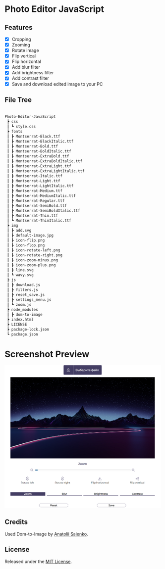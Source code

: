 # Photo Editor JavaScript

## Features
- [x] Cropping 
- [x] Zooming
- [x] Rotate image
- [x] Flip vertical
- [x] Flip horizontal
- [x] Add blur filter 
- [x] Add brightness filter 
- [x] Add contrast filter 
- [x] Save and download edited image to your PC

## File Tree
<pre><code> 
Photo-Editor-JavaScript
 ┣ css
 ┃ ┗ style.css
 ┣ fonts
 ┃ ┣ Montserrat-Black.ttf
 ┃ ┣ Montserrat-BlackItalic.ttf
 ┃ ┣ Montserrat-Bold.ttf
 ┃ ┣ Montserrat-BoldItalic.ttf
 ┃ ┣ Montserrat-ExtraBold.ttf
 ┃ ┣ Montserrat-ExtraBoldItalic.ttf
 ┃ ┣ Montserrat-ExtraLight.ttf
 ┃ ┣ Montserrat-ExtraLightItalic.ttf
 ┃ ┣ Montserrat-Italic.ttf
 ┃ ┣ Montserrat-Light.ttf
 ┃ ┣ Montserrat-LightItalic.ttf
 ┃ ┣ Montserrat-Medium.ttf
 ┃ ┣ Montserrat-MediumItalic.ttf
 ┃ ┣ Montserrat-Regular.ttf
 ┃ ┣ Montserrat-SemiBold.ttf
 ┃ ┣ Montserrat-SemiBoldItalic.ttf
 ┃ ┣ Montserrat-Thin.ttf
 ┃ ┗ Montserrat-ThinItalic.ttf
 ┣ img
 ┃ ┣ add.svg
 ┃ ┣ default-image.jpg
 ┃ ┣ icon-flip.png
 ┃ ┣ icon-flop.png
 ┃ ┣ icon-rotate-left.png
 ┃ ┣ icon-rotate-right.png
 ┃ ┣ icon-zoom-minus.png
 ┃ ┣ icon-zoom-plus.png
 ┃ ┣ line.svg
 ┃ ┗ wavy.svg
 ┣ js
 ┃ ┣ download.js
 ┃ ┣ filters.js
 ┃ ┣ reset_save.js
 ┃ ┣ settings_menu.js
 ┃ ┗ zoom.js
 ┣ node_modules
 ┃ ┣ dom-to-image
 ┣ index.html
 ┣ LICENSE
 ┣ package-lock.json
 ┗ package.json
</code></pre>

# Screenshot Preview
<img src="img/preview.png"></img>

## Credits

Used Dom-to-Image by [Anatolii Saienko](https://github.com/tsayen).

## License

Released under the [MIT License](http://www.opensource.org/licenses/MIT).
